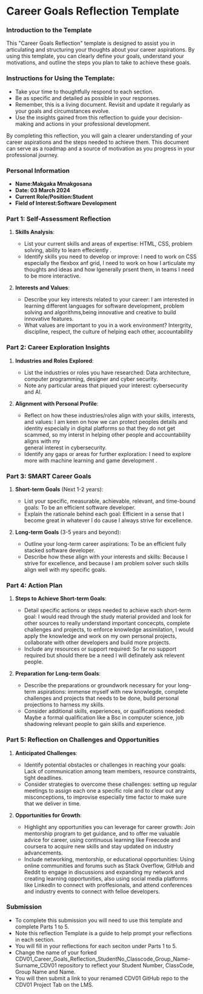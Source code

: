 
# Career Goals Reflection Template

### Introduction to the Template

This "Career Goals Reflection" template is designed to assist you in articulating and structuring your thoughts about your career aspirations. By using this template, you can clearly define your goals, understand your motivations, and outline the steps you plan to take to achieve these goals.

### Instructions for Using the Template:

- Take your time to thoughtfully respond to each section.
- Be as specific and detailed as possible in your responses.
- Remember, this is a living document. Revisit and update it regularly as your goals and circumstances evolve.
- Use the insights gained from this reflection to guide your decision-making and actions in your professional development.

By completing this reflection, you will gain a clearer understanding of your career aspirations and the steps needed to achieve them. This document can serve as a roadmap and a source of motivation as you progress in your professional journey.

### Personal Information

- **Name:Makgaka Mmakgosana**
- **Date: 03 March 2024**
- **Current Role/Position:Student**
- **Field of Interest:Software Development**

### Part 1: Self-Assessment Reflection

1. **Skills Analysis**:
    
    - List your current skills and areas of expertise:
       HTML, CSS, problem solving, ability to learn effeciently .
    - Identify skills you need to develop or improve:
      I need to work on CSS especially the flexbox anf grid, I need to work on how I articulate my thoughts and ideas and how Igenerally prsent them, in teams I need to be more interactive.
2. **Interests and Values**:
    
    - Describe your key interests related to your career:
       I am interested in learning different languages for software development, problem solving and algorithms,being innovative and creative to build innovative features.
    - What values are important to you in a work environment?
      Intergrity, discipline, respect, the culture of helping each other, accountability

### Part 2: Career Exploration Insights

1. **Industries and Roles Explored**:
    
    - List the industries or roles you have researched:
      Data architecture, computer programming, designer and cyber security.
    - Note any particular areas that piqued your interest:
      cybersecurity and AI.
2. **Alignment with Personal Profile**:
    
    - Reflect on how these industries/roles align with your skills, interests, and values:
       I am keen on how we can protect peoples details and identity especially in digital platforms so that they do not get scammed, so my interst in helping other people and accountability aligns with my     
        general interest in cybersecurity.
    - Identify any gaps or areas for further exploration:
       I need to explore more with machine learning and game development .

### Part 3: SMART Career Goals

1. **Short-term Goals** (Next 1-2 years):
    
    - List your specific, measurable, achievable, relevant, and time-bound goals:
      To be an efficient software developer.
    - Explain the rationale behind each goal:
       Efficient in a sense that I become great in whatever I do cause I always strive for excellence.
2. **Long-term Goals** (3-5 years and beyond):
    
    - Outline your long-term career aspirations:
       To be an efficient fully stacked software developer.
    - Describe how these align with your interests and skills:
      Because I strive for excellence, and because I am problem solver such skills align well with my specific goals.

### Part 4: Action Plan

1. **Steps to Achieve Short-term Goals**:
    
    - Detail specific actions or steps needed to achieve each short-term goal:
    I would read through the study material provided and look for other sources to really understand important concecpts, complete challenges and projects, to enforce knowledge assimilation, I would apply the 
    knowledge and work on my own personal projects, collaborate with other developers and build more projects.
    - Include any resources or support required:
       So far no support required but should there be a need I will definately ask relevent people.
2. **Preparation for Long-term Goals**:
    
    - Describe the preparations or groundwork necessary for your long-term aspirations:
      immense myself with new knowlegde, complete challenges and projects that needs to be done, build personal projections to harness my skills.
    - Consider additional skills, experiences, or qualifications needed:
       Maybe a formal qualification like a Bsc in computer science, job shadowing relevant people to gain skills and experience.

### Part 5: Reflection on Challenges and Opportunities

1. **Anticipated Challenges**:
    
    - Identify potential obstacles or challenges in reaching your goals:
       Lack of communication among team members, resource constraints, tight deadlines.
    - Consider strategies to overcome these challenges:
      setting up regular meetings to assign each one a specific role and to clear out any misconceptions, to improvise especially time factor to make sure that we deliver in time.
2. **Opportunities for Growth**:
    
    - Highlight any opportunities you can leverage for career growth:
      Join mentorship program to get guidance, and to offer me valuable advice for career, using continuous learning like Freecode and coursera to acquire new skills and stay updated on industry advancements.
    - Include networking, mentorship, or educational opportunities:
       Using online communities and forums such as Stack Overflow, GitHub and Reddit to engage in discussions and expanding my network and creating learning opportunities, also using social media platforms like LinkedIn to connect with proffesionals, and attend conferences and industry events to connect with felloe developers.

### Submission

- To complete this submission you will need to use this template and complete Parts 1 to 5.
- Note this reflection Template is a guide to help prompt your reflections in each section.
- You will fill in your reflections for each seciton under Parts 1 to 5.
- Change the name of your forked CDV01_Career_Goals_Reflection_StudentNo_Classcode_Group_Name-Surname_CDV01 repository to reflect your Student Number, ClassCode, Group Name and Name.
- You will then submit a link to your renamed CDV01 GitHub repo to the CDV01 Project Tab on the LMS.


